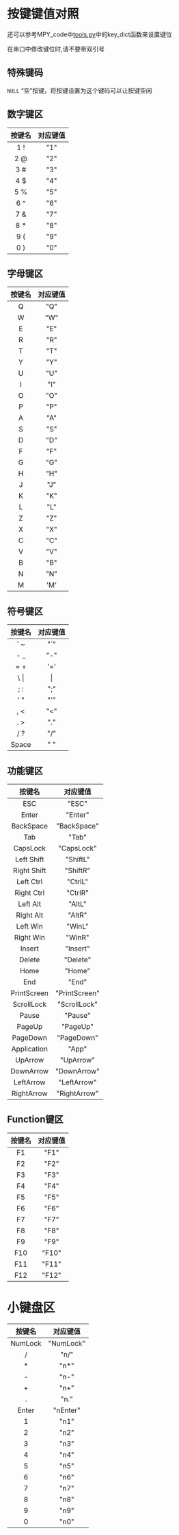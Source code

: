 # 按键键值对照

还可以参考MPY_code中[tools.py](https://github.com/PCX-LK/RKD-MpyCode/blob/979dd39ad3c4af1102518f772fbc5197f3a658ba/code/lib/tools.py)中的key_dict函数来设置键位

在串口中修改键位时,请不要带双引号

## 特殊键码

`NULL`  “空”按键，将按键设置为这个键码可以让按键空闲

## 数字键区

|按键名|对应键值|
| :---: | :---: |
|1 !|"1"|
|2 @|"2"|
|3 #|"3"|
|4 $|"4"|
|5 %|"5"|
|6 ^|"6"|
|7 &|"7"|
|8 *|"8"|
|9 (|"9"|
|0 )|"0"|

## 字母键区

|按键名|对应键值|
| :---: | :---: |
|Q|"Q"|
|W|"W"|
|E|"E"|
|R|"R"|
|T|"T"|
|Y|"Y"|
|U|"U"|
|I|"I"|
|O|"O"|
|P|"P"|
|A|"A"|
|S|"S"|
|D|"D"|
|F|"F"|
|G|"G"|
|H|"H"|
|J|"J"|
|K|"K"|
|L|"L"|
|Z|"Z"|
|X|"X"|
|C|"C"|
|V|"V"|
|B|"B"|
|N|"N"|
|M|'M'|

## 符号键区

|按键名|对应键值|
| :---: | :---: |
|\` ~|"`"|
|- _|"-"|
|= +|'='|
|\\ \||\\|
|; :|";"|
|' "|"'"|
|, <|"<"|
|. >|"."|
|/ ?|"/"|
|Space|" "|

## 功能键区

|按键名|对应键值|
| :---: | :---: |
|ESC|"ESC"|
|Enter|"Enter"|
|BackSpace|"BackSpace"|
|Tab|"Tab"|
|CapsLock|"CapsLock"|
|Left Shift|"ShiftL"|
|Right Shift|"ShiftR"|
|Left Ctrl|"CtrlL"|
|Right Ctrl|"CtrlR"|
|Left Alt|"AltL"
|Right Alt|"AltR"
|Left Win|"WinL"|
|Right Win|"WinR"|
|Insert|"Insert"|
|Delete|"Delete"|
|Home|"Home"|
|End|"End"|
|PrintScreen|"PrintScreen"|
|ScrollLock|"ScrollLock"|
|Pause|"Pause"|
|PageUp|"PageUp"|
|PageDown|"PageDown"|
|Application|"App"|
|UpArrow|"UpArrow"|
|DownArrow|"DownArrow"|
|LeftArrow|"LeftArrow"|
|RightArrow|"RightArrow"|

## Function键区

|按键名|对应键值|
| :---: | :---: |
|F1|"F1"|
|F2|"F2"|
|F3|"F3"|
|F4|"F4"|
|F5|"F5"|
|F6|"F6"|
|F7|"F7"|
|F8|"F8"|
|F9|"F9"|
|F10|"F10"|
|F11|"F11"|
|F12|"F12"|

# 小键盘区

|按键名|对应键值|
| :---: | :---: |
|NumLock|"NumLock"|
|/|"n/"|
|\*|"n\*"|
|-|"n-"|
|+|"n+"|
|.|"n."
|Enter|"nEnter"|
|1|"n1"|
|2|"n2"|
|3|"n3"|
|4|"n4"|
|5|"n5"|
|6|"n6"|
|7|"n7"|
|8|"n8"|
|9|"n9"|
|0|"n0"|
